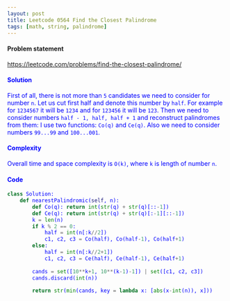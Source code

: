```yaml
---
layout: post
title: Leetcode 0564 Find the Closest Palindrome
tags: [math, string, palindrome]
---
```


#### Problem statement

<a href="https://leetcode.com/problems/find-the-closest-palindrome/"> <font color = blue>https://leetcode.com/problems/find-the-closest-palindrome/

#### Solution
First of all, there is not more than `5` candidates we need to consider for number `n`. Let us cut first half and denote this number by `half`. For example for `1234567` it will be `1234` and for `123456` it will be `123`. Then we need to consider numbers `half - 1, half, half + 1` and reconstruct palindromes from them: I use two functions: `Co(q)` and `Ce(q)`. Also we need to consider numbers `99...99` and `100...001`. 

#### Complexity
Overall time and space complexity is `O(k)`, where `k` is length of number `n`.

#### Code
```python
class Solution:
    def nearestPalindromic(self, n):
        def Co(q): return int(str(q) + str(q)[::-1])
        def Ce(q): return int(str(q) + str(q)[:-1][::-1])
        k = len(n)
        if k % 2 == 0:
            half = int(n[:k//2])
            c1, c2, c3 = Co(half), Co(half-1), Co(half+1)
        else:
            half = int(n[:k//2+1])
            c1, c2, c3 = Ce(half), Ce(half-1), Ce(half+1)
        
        cands = set([10**k+1, 10**(k-1)-1]) | set([c1, c2, c3])
        cands.discard(int(n))
       
        return str(min(cands, key = lambda x: [abs(x-int(n)), x]))      
```

